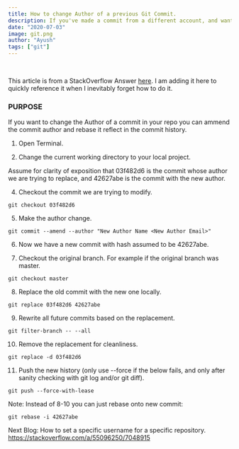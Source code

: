 ```yaml
---
title: How to change Author of a previous Git Commit.
description: If you've made a commit from a different account, and want to change the author (essentially rewriting history) follow these steps.
date: "2020-07-03"
image: git.png
author: "Ayush"
tags: ["git"]
---
```


<br />

This article is from a StackOverflow Answer [here](https://stackoverflow.com/a/30737248/7048915). 
I am adding it here to quickly reference it when I inevitably forget how to do it.

<h3>PURPOSE</h3>
If you want to change the Author of a commit in your repo you can ammend the commit author and rebase it reflect in the commit history.

1. Open Terminal.

2. Change the current working directory to your local project.

Assume for clarity of exposition that 03f482d6 is the commit whose author we are trying to replace, and 42627abe is the commit with the new author.

4. Checkout the commit we are trying to modify.

```
git checkout 03f482d6
```

5. Make the author change.

```
git commit --amend --author "New Author Name <New Author Email>"
```

6. Now we have a new commit with hash assumed to be 42627abe.

7. Checkout the original branch. For example if the original branch was master.

```
git checkout master
```

8. Replace the old commit with the new one locally.

```
git replace 03f482d6 42627abe
```

9. Rewrite all future commits based on the replacement.

```
git filter-branch -- --all
```

10. Remove the replacement for cleanliness.

```
git replace -d 03f482d6
```

11. Push the new history (only use --force if the below fails, and only after sanity checking with git log and/or git diff).

```
git push --force-with-lease
```

Note: Instead of 8-10 you can just rebase onto new commit:

```
git rebase -i 42627abe
```

Next Blog: How to set a specific username for a specific repository. https://stackoverflow.com/a/55096250/7048915
